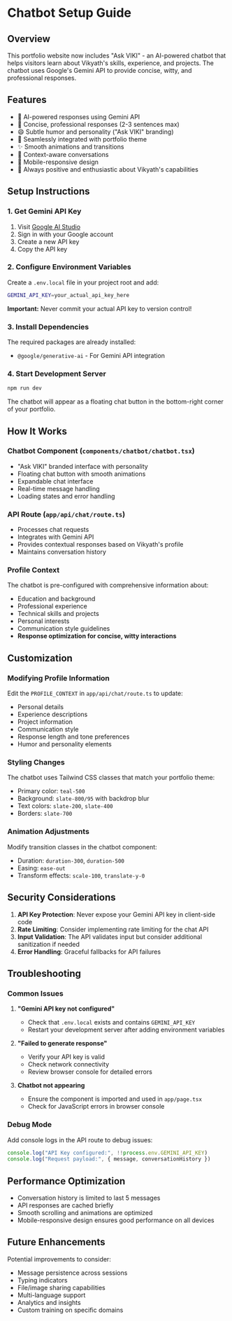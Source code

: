 # Chatbot Setup Guide

## Overview
This portfolio website now includes "Ask VIKI" - an AI-powered chatbot that helps visitors learn about Vikyath's skills, experience, and projects. The chatbot uses Google's Gemini API to provide concise, witty, and professional responses.

## Features
- 🤖 AI-powered responses using Gemini API
- 🎯 Concise, professional responses (2-3 sentences max)
- 😄 Subtle humor and personality ("Ask VIKI" branding)
- 🎨 Seamlessly integrated with portfolio theme
- ✨ Smooth animations and transitions
- 💬 Context-aware conversations
- 📱 Mobile-responsive design
- 🚀 Always positive and enthusiastic about Vikyath's capabilities

## Setup Instructions

### 1. Get Gemini API Key
1. Visit [Google AI Studio](https://makersuite.google.com/app/apikey)
2. Sign in with your Google account
3. Create a new API key
4. Copy the API key

### 2. Configure Environment Variables
Create a `.env.local` file in your project root and add:

```bash
GEMINI_API_KEY=your_actual_api_key_here
```

**Important:** Never commit your actual API key to version control!

### 3. Install Dependencies
The required packages are already installed:
- `@google/generative-ai` - For Gemini API integration

### 4. Start Development Server
```bash
npm run dev
```

The chatbot will appear as a floating chat button in the bottom-right corner of your portfolio.

## How It Works

### Chatbot Component (`components/chatbot/chatbot.tsx`)
- "Ask VIKI" branded interface with personality
- Floating chat button with smooth animations
- Expandable chat interface
- Real-time message handling
- Loading states and error handling

### API Route (`app/api/chat/route.ts`)
- Processes chat requests
- Integrates with Gemini API
- Provides contextual responses based on Vikyath's profile
- Maintains conversation history

### Profile Context
The chatbot is pre-configured with comprehensive information about:
- Education and background
- Professional experience
- Technical skills and projects
- Personal interests
- Communication style guidelines
- **Response optimization for concise, witty interactions**

## Customization

### Modifying Profile Information
Edit the `PROFILE_CONTEXT` in `app/api/chat/route.ts` to update:
- Personal details
- Experience descriptions
- Project information
- Communication style
- Response length and tone preferences
- Humor and personality elements

### Styling Changes
The chatbot uses Tailwind CSS classes that match your portfolio theme:
- Primary color: `teal-500`
- Background: `slate-800/95` with backdrop blur
- Text colors: `slate-200`, `slate-400`
- Borders: `slate-700`

### Animation Adjustments
Modify transition classes in the chatbot component:
- Duration: `duration-300`, `duration-500`
- Easing: `ease-out`
- Transform effects: `scale-100`, `translate-y-0`

## Security Considerations

1. **API Key Protection**: Never expose your Gemini API key in client-side code
2. **Rate Limiting**: Consider implementing rate limiting for the chat API
3. **Input Validation**: The API validates input but consider additional sanitization if needed
4. **Error Handling**: Graceful fallbacks for API failures

## Troubleshooting

### Common Issues

1. **"Gemini API key not configured"**
   - Check that `.env.local` exists and contains `GEMINI_API_KEY`
   - Restart your development server after adding environment variables

2. **"Failed to generate response"**
   - Verify your API key is valid
   - Check network connectivity
   - Review browser console for detailed errors

3. **Chatbot not appearing**
   - Ensure the component is imported and used in `app/page.tsx`
   - Check for JavaScript errors in browser console

### Debug Mode
Add console logs in the API route to debug issues:
```typescript
console.log("API Key configured:", !!process.env.GEMINI_API_KEY)
console.log("Request payload:", { message, conversationHistory })
```

## Performance Optimization

- Conversation history is limited to last 5 messages
- API responses are cached briefly
- Smooth scrolling and animations are optimized
- Mobile-responsive design ensures good performance on all devices

## Future Enhancements

Potential improvements to consider:
- Message persistence across sessions
- Typing indicators
- File/image sharing capabilities
- Multi-language support
- Analytics and insights
- Custom training on specific domains
